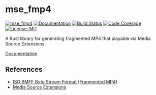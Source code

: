 mse_fmp4
=========

[![mse_fmp4](http://meritbadge.herokuapp.com/mse_fmp4)](https://crates.io/crates/mse_fmp4)
[![Documentation](https://docs.rs/mse_fmp4/badge.svg)](https://docs.rs/mse_fmp4)
[![Build Status](https://travis-ci.org/sile/mse_fmp4.svg?branch=master)](https://travis-ci.org/sile/mse_fmp4)
[![Code Coverage](https://codecov.io/gh/sile/mse_fmp4/branch/master/graph/badge.svg)](https://codecov.io/gh/sile/mse_fmp4/branch/master)
[![License: MIT](https://img.shields.io/badge/license-MIT-blue.svg)](LICENSE)

A Rust library for generating fragmented MP4 that playable via Media Source Extensions.

[Documentation](https://docs.rs/mse_fmp4)

References
----------

- [ISO BMFF Byte Stream Format (Fragmented MP4)][fmp4]
- [Media Source Extensions][MSE]

[fmp4]: https://w3c.github.io/media-source/isobmff-byte-stream-format.html
[MSE]: http://www.w3.org/TR/media-source/
